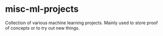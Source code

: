 # misc-ml-projects
Collection of various machine learning projects. Mainly used to store proof of concepts or to try out new things.
